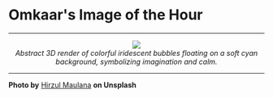 # Omkaar's Image of the Hour

---

<div align="center">

<a href="https://unsplash.com/photos/colorful-floating-bubbles-against-a-blue-background-r-i7U49v4c4">
  <img src="https://images.unsplash.com/photo-1753102542049-42c67a9406f4?crop=entropy&cs=tinysrgb&fit=max&fm=jpg&ixid=M3w3NjA2Nzh8MHwxfHJhbmRvbXx8fHx8fHx8fDE3NTQwNjA0MDB8&ixlib=rb-4.1.0&q=80&w=1080" style="max-width:100%; height:auto;">
</a>

<br>
<i>Abstract 3D render of colorful iridescent bubbles floating on a soft cyan background, symbolizing imagination and calm.</i>

</div>

---

**Photo by** [Hirzul Maulana](https://unsplash.com/@ijoelpitulikur) **on Unsplash**
